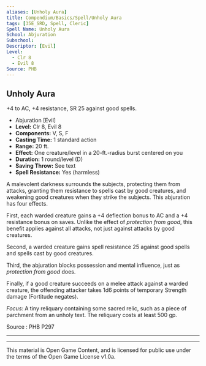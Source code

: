 ```yaml
---
aliases: [Unholy Aura]
title: Compendium/Basics/Spell/Unholy Aura
tags: [35E_SRD, Spell, Cleric]
Spell Name: Unholy Aura
School: Abjuration
Subschool: 
Descriptor: [Evil]
Level:
  - Clr 8
  - Evil 8
Source: PHB
---
```



## Unholy Aura

+4 to AC, +4 resistance, SR 25 against good spells.

*   Abjuration [Evil]
*   **Level:** Clr 8, Evil 8
*   **Components:** V, S, F
*   **Casting Time:** 1 standard action
*   **Range:** 20 ft.
*   **Effect:** One creature/level in a 20-ft.-radius burst centered on you
*   **Duration:** 1 round/level (D)
*   **Saving Throw:** See text
*   **Spell Resistance:** Yes (harmless)

<p>A malevolent darkness surrounds the subjects, protecting them from attacks, granting them resistance to spells cast by good creatures, and weakening good creatures when they strike the subjects. This abjuration has four effects.</p><p>First, each warded creature gains a +4 deflection bonus to AC and a +4 resistance bonus on saves. Unlike the effect of <i>protection from good</i>, this benefit applies against all attacks, not just against attacks by good creatures.</p><p>Second, a warded creature gains spell resistance 25 against good spells and spells cast by good creatures.</p><p>Third, the abjuration blocks possession and mental influence, just as <i>protection from good</i> does.</p><p>Finally, if a good creature succeeds on a melee attack against a warded creature, the offending attacker takes 1d6 points of temporary Strength damage (Fortitude negates).</p><p><i>Focus:</i> A tiny reliquary containing some sacred relic, such as a piece of parchment from an unholy text. The reliquary costs at least 500 gp.</p>

Source : PHB P297

---

---

This material is Open Game Content, and is licensed for public use under
the terms of the Open Game License v1.0a.
